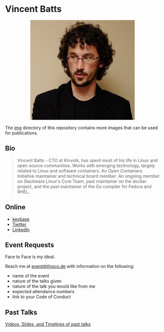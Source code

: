 # Vincent Batts

<p align="center"><img src="/img/vbatts_face.jpg" width="340"></p>

The [img](./img/) directory of this repository contains more images that can be used for publications.

## Bio

> Vincent Batts - CTO at Kinvolk, has spent most of his life in Linux and open source communities.
> Works with emerging technology, largely related to Linux and software containers.
> An Open Containers Initiative maintainer and technical board member.
> An ongoing member on Slackware Linux's Core Team, past maintainer on the docker project, and the past maintainer of the Go compiler for Fedora and RHEL.

## Online

* [keybase](https://keybase.io/vbatts)
* [Twitter](https://twitter.com/vbatts)
* [LinkedIn](https://www.linkedin.com/in/vincentbatts/)

## Event Requests

Face to Face is my ideal.

Reach me at event@thisco.de with information on the following:

* name of the event
* nature of the talks given
* nature of the talk you would like from me
* expected attendance numbers
* link to your Code of Conduct

## Past Talks

[Videos, Slides, and Timelines of past talks](https://github.com/vbatts/talks)
